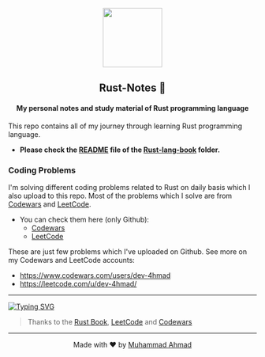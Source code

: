 <p align="center">
  <img src="https://www.rust-lang.org/logos/rust-logo-512x512.png" width="120"/>
  <h2 align="center">Rust-Notes 🦀</h2>
  <h4 align="center">My personal notes and study material of Rust programming language</h4>
</p>

This repo contains all of my journey through learning Rust programming language. <br>

 - **Please check the [README](Rust-lang-book/Readme.md) file of the [Rust-lang-book](Rust-lang-book/) folder.**

### Coding Problems

I'm solving different coding problems related to Rust on daily basis which I also upload to this repo.
Most of the problems which I solve are from [Codewars](https://www.codewars.com/dashboard) and [LeetCode](https://leetcode.com/).

- You can check them here (only Github):
  - [Codewars](/Codewars/src/bin/)
  - [LeetCode](/LeetCode-Problems/)

These are just few problems which I've uploaded on Github. See more on my Codewars and LeetCode accounts:
 - https://www.codewars.com/users/dev-4hmad
 - https://leetcode.com/u/dev-4hmad/

---

[![Typing SVG](https://readme-typing-svg.demolab.com?font=Fira+Code&size=18&pause=1000&color=00F7D7&center=true&random=true&width=435&lines=Rust-Notes+is+being+updated)](https://git.io/typing-svg)

> Thanks to the [Rust Book](https://doc.rust-lang.org/book), [LeetCode](https://leetcode.com/) and [Codewars](https://www.codewars.com/dashboard)

---
<p align="center">
  Made with ❤️ by <a href="https://github.com/dev-4hmad">Muhammad Ahmad</a>  
</p>

